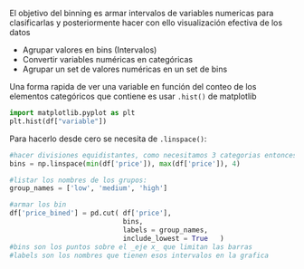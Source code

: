 El objetivo del binning es armar intervalos de  variables numericas para clasificarlas y posteriormente hacer con ello visualización efectiva de los datos

- Agrupar valores en bins (Intervalos)
- Convertir variables numéricas en categóricas
- Agrupar un set de valores numéricas en un set de bins

Una forma rapida de ver una variable en función del conteo de los elementos categóricos que contiene es usar `.hist()` de matplotlib

```py
import matplotlib.pyplot as plt
plt.hist(df["variable"])
```

Para hacerlo desde cero se necesita de `.linspace()`:

```py
#hacer divisiones equidistantes, como necesitamos 3 categorias entonces hacemos 4 diviciones:
bins = np.linspace(min(df['price']), max(df['price']), 4)

#listar los nombres de los grupos:
group_names = ['low', 'medium', 'high']

#armar los bin
df['price_bined'] = pd.cut(	df['price'], 
							bins, 
							labels = group_names, 
							include_lowest = True	)
#bins son los puntos sobre el _eje x_ que limitan las barras
#labels son los nombres que tienen esos intervalos en la grafica
```
